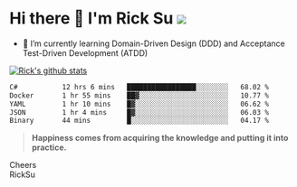 # Hi there 👋 I'm Rick Su ![](https://komarev.com/ghpvc/?username=ricksu978)
<!--
**ricksu978/ricksu978** is a ✨ _special_ ✨ repository because its `README.md` (this file) appears on your GitHub profile.

Here are some ideas to get you started:

- 🔭 I’m currently working on ...
-->
- 🌱 I’m currently learning Domain-Driven Design (DDD) and Acceptance Test-Driven Development (ATDD)
<!--
- 👯 I’m looking to collaborate on ...
- 🤔 I’m looking for help with ...
- 💬 Ask me about ...
- 📫 How to reach me: ...
- 😄 Pronouns: ...
- ⚡ Fun fact: ...
-->
[![Rick's github stats](https://github-readme-stats.vercel.app/api?username=ricksu978&theme=dark)](https://github.com/ricksu978/ricksu978)

<!--START_SECTION:waka-->

```txt
C#           12 hrs 6 mins   █████████████████░░░░░░░░   68.02 %
Docker       1 hr 55 mins    ██▓░░░░░░░░░░░░░░░░░░░░░░   10.77 %
YAML         1 hr 10 mins    █▓░░░░░░░░░░░░░░░░░░░░░░░   06.62 %
JSON         1 hr 4 mins     █▓░░░░░░░░░░░░░░░░░░░░░░░   06.03 %
Binary       44 mins         █░░░░░░░░░░░░░░░░░░░░░░░░   04.17 %
```

<!--END_SECTION:waka-->

> **Happiness comes from acquiring the knowledge and putting it into practice.**

Cheers  
RickSu 
